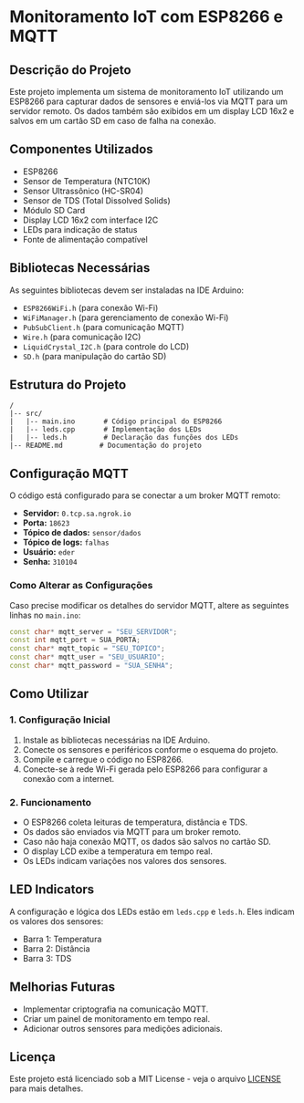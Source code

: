 # Monitoramento IoT com ESP8266 e MQTT

## Descrição do Projeto
Este projeto implementa um sistema de monitoramento IoT utilizando um ESP8266 para capturar dados de sensores e enviá-los via MQTT para um servidor remoto. Os dados também são exibidos em um display LCD 16x2 e salvos em um cartão SD em caso de falha na conexão.

## Componentes Utilizados
- ESP8266
- Sensor de Temperatura (NTC10K)
- Sensor Ultrassônico (HC-SR04)
- Sensor de TDS (Total Dissolved Solids)
- Módulo SD Card
- Display LCD 16x2 com interface I2C
- LEDs para indicação de status
- Fonte de alimentação compatível

## Bibliotecas Necessárias
As seguintes bibliotecas devem ser instaladas na IDE Arduino:
- `ESP8266WiFi.h` (para conexão Wi-Fi)
- `WiFiManager.h` (para gerenciamento de conexão Wi-Fi)
- `PubSubClient.h` (para comunicação MQTT)
- `Wire.h` (para comunicação I2C)
- `LiquidCrystal_I2C.h` (para controle do LCD)
- `SD.h` (para manipulação do cartão SD)

## Estrutura do Projeto
```
/
|-- src/
|   |-- main.ino       # Código principal do ESP8266
|   |-- leds.cpp       # Implementação dos LEDs
|   |-- leds.h         # Declaração das funções dos LEDs
|-- README.md         # Documentação do projeto
```

## Configuração MQTT
O código está configurado para se conectar a um broker MQTT remoto:
- **Servidor:** `0.tcp.sa.ngrok.io`
- **Porta:** `18623`
- **Tópico de dados:** `sensor/dados`
- **Tópico de logs:** `falhas`
- **Usuário:** `eder`
- **Senha:** `310104`

### Como Alterar as Configurações
Caso precise modificar os detalhes do servidor MQTT, altere as seguintes linhas no `main.ino`:
```cpp
const char* mqtt_server = "SEU_SERVIDOR";
const int mqtt_port = SUA_PORTA;
const char* mqtt_topic = "SEU_TOPICO";
const char* mqtt_user = "SEU_USUARIO";
const char* mqtt_password = "SUA_SENHA";
```

## Como Utilizar
### 1. Configuração Inicial
1. Instale as bibliotecas necessárias na IDE Arduino.
2. Conecte os sensores e periféricos conforme o esquema do projeto.
3. Compile e carregue o código no ESP8266.
4. Conecte-se à rede Wi-Fi gerada pelo ESP8266 para configurar a conexão com a internet.

### 2. Funcionamento
- O ESP8266 coleta leituras de temperatura, distância e TDS.
- Os dados são enviados via MQTT para um broker remoto.
- Caso não haja conexão MQTT, os dados são salvos no cartão SD.
- O display LCD exibe a temperatura em tempo real.
- Os LEDs indicam variações nos valores dos sensores.

## LED Indicators
A configuração e lógica dos LEDs estão em `leds.cpp` e `leds.h`. Eles indicam os valores dos sensores:
- Barra 1: Temperatura
- Barra 2: Distância
- Barra 3: TDS

## Melhorias Futuras
- Implementar criptografia na comunicação MQTT.
- Criar um painel de monitoramento em tempo real.
- Adicionar outros sensores para medições adicionais.

## Licença
Este projeto está licenciado sob a MIT License - veja o arquivo [LICENSE](LICENSE) para mais detalhes.

